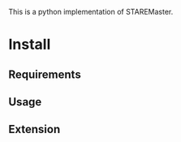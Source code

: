 This is a python implementation of STAREMaster.


# Install

## Requirements

## Usage

## Extension


